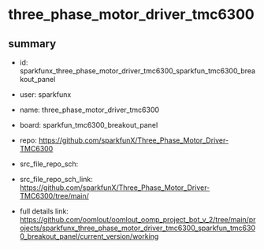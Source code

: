 # three_phase_motor_driver_tmc6300
 
## summary 
* id: sparkfunx_three_phase_motor_driver_tmc6300_sparkfun_tmc6300_breakout_panel
* user: sparkfunx
* name: three_phase_motor_driver_tmc6300
* board: sparkfun_tmc6300_breakout_panel
* repo: https://github.com/sparkfunX/Three_Phase_Motor_Driver-TMC6300



* src_file_repo_sch: 
* src_file_repo_sch_link: https://github.com/sparkfunX/Three_Phase_Motor_Driver-TMC6300/tree/main/
* full details link: https://github.com/oomlout/oomlout_oomp_project_bot_v_2/tree/main/projects/sparkfunx_three_phase_motor_driver_tmc6300_sparkfun_tmc6300_breakout_panel/current_version/working  







